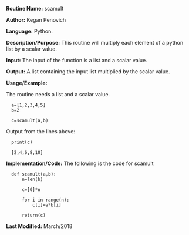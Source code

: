 **Routine Name:**           scamult

**Author:** Kegan Penovich

**Language:** Python.

**Description/Purpose:** This routine will multiply each element of a python list by a scalar value.

**Input:** The input of the function is a list and a scalar value.

**Output:** A list containing the input list multiplied by the scalar value.

**Usage/Example:**

The routine needs a list and a scalar value.

      a=[1,2,3,4,5]
      b=2
      
      c=scamult(a,b)
   

Output from the lines above:

      print(c)
      
      [2,4,6,8,10]

**Implementation/Code:** The following is the code for scamult

      def scamult(a,b):
          n=len(b)

          c=[0]*n

          for i in range(n):
              c[i]=a*b[i]

          return(c)

**Last Modified:** March/2018
